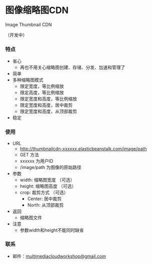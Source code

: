 图像缩略图CDN 
============

Image Thumbnail CDN      

（开发中）  

### 特点  
- 省心  
  - 再也不用关心缩略图创建、存储、分发、加速和管理了
- 简单  
- 多种缩略图模式  
  - 限定宽度，等比例缩放
  - 限定高度，等比例缩放
  - 限定宽度和高度，等比例缩放
  - 限定宽度和高度，居中裁剪
  - 限定宽度和高度，从顶部裁剪
- 稳定  

### 使用  
- URL
  - http://thumbnailcdn-xxxxxx.elasticbeanstalk.com/image/path  
  - GET 方法  
  - xxxxxx 为用户ID
  - /image/path 为图像的原始路径  
- 参数  
  - width: 缩略图宽度 （可选）
  - height: 缩略图高度 （可选）
  - crop: 裁剪方式 （可选）
    - Center: 居中裁剪
    - North: 从顶部裁剪  
- 返回  
  - 缩略图文件  
- 注意  
  - 参数width和height不能同时缺省  

### 联系  
- 邮件：multimediacloudworkshop@gmail.com
